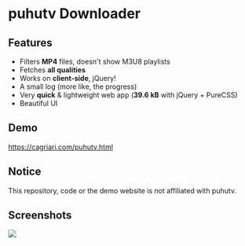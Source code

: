 # puhutv Downloader

## Features

 * Filters **MP4** files, doesn't show M3U8 playlists
 * Fetches **all qualities**
 * Works on **client-side**, jQuery!
 * A small log (more like, the progress)
 * Very **quick** & lightweight web app (**39.6 kB** with jQuery + PureCSS)
 * Beautiful UI

## Demo
https://cagriari.com/puhutv.html

## Notice
This repository, code or the demo website is not affiliated with puhutv.

## Screenshots
![](https://i.imgur.com/unRDMj3.png)
